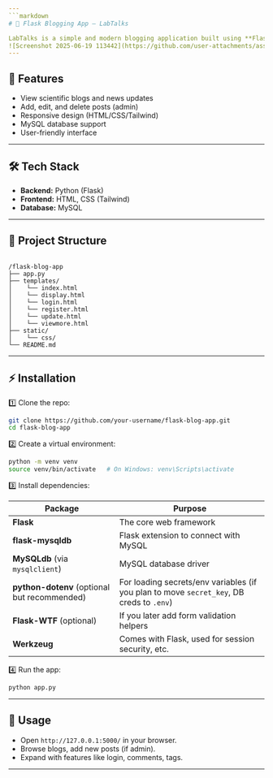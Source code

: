 ```yaml
---
```markdown
# 📝 Flask Blogging App — LabTalks

LabTalks is a simple and modern blogging application built using **Flask**. It allows users to view science news posts, add blogs, and explore scientific discoveries in a clean, responsive interface.
![Screenshot 2025-06-19 113442](https://github.com/user-attachments/assets/705cbb36-581b-4238-b0f4-e566837ee5b5)
---
```


## 🚀 Features

- View scientific blogs and news updates
- Add, edit, and delete posts (admin)
- Responsive design (HTML/CSS/Tailwind)
- MySQL database support
- User-friendly interface

---

## 🛠️ Tech Stack

- **Backend:** Python (Flask)
- **Frontend:** HTML, CSS (Tailwind)
- **Database:** MySQL

---

## 📂 Project Structure

```

/flask-blog-app
├── app.py
├── templates/
│    └── index.html
│    └── display.html
│    └── login.html
│    └── register.html
│    └── update.html
│    └── viewmore.html
├── static/
│    └── css/
└── README.md

````

---

## ⚡ Installation

1️⃣ Clone the repo:
```bash
git clone https://github.com/your-username/flask-blog-app.git
cd flask-blog-app
````

2️⃣ Create a virtual environment:

```bash
python -m venv venv
source venv/bin/activate   # On Windows: venv\Scripts\activate
```

3️⃣ Install dependencies:

| Package                                      | Purpose                                                                                  |
| -------------------------------------------- | ---------------------------------------------------------------------------------------- |
| **Flask**                                    | The core web framework                                                                   |
| **flask-mysqldb**                            | Flask extension to connect with MySQL                                                    |
| **MySQLdb** (via `mysqlclient`)              | MySQL database driver                                                                    |
| **python-dotenv** (optional but recommended) | For loading secrets/env variables (if you plan to move `secret_key`, DB creds to `.env`) |
| **Flask-WTF** (optional)                     | If you later add form validation helpers                                                 |
| **Werkzeug**                                 | Comes with Flask, used for session security, etc.                                        |


4️⃣ Run the app:

```bash
python app.py
```
---

## 📌 Usage

* Open `http://127.0.0.1:5000/` in your browser.
* Browse blogs, add new posts (if admin).
* Expand with features like login, comments, tags.

---
